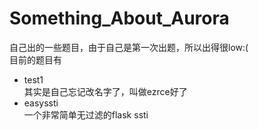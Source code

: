 # Something_About_Aurora
自己出的一些题目，由于自己是第一次出题，所以出得很low:(  
目前的题目有
* test1  
其实是自己忘记改名字了，叫做ezrce好了
* easyssti  
一个非常简单无过滤的flask ssti


